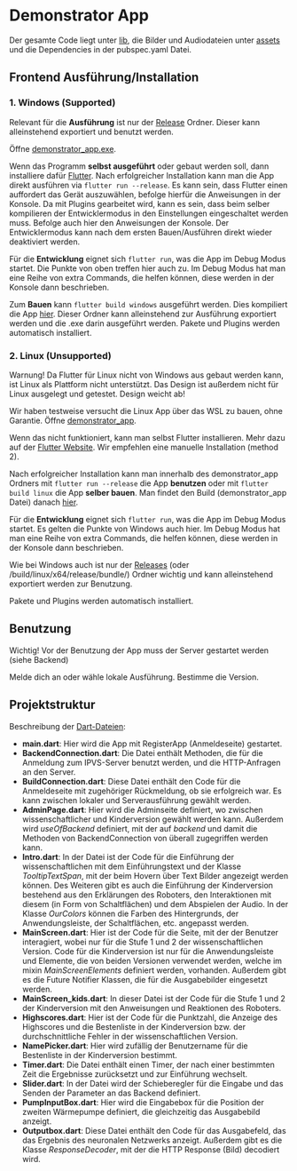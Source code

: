 # Demonstrator App

Der gesamte Code liegt unter [lib](lib/), die Bilder und Audiodateien unter [assets](assets/) und die Dependencies in der pubspec.yaml Datei.

## Frontend Ausführung/Installation

### 1. Windows (Supported)
Relevant für die **Ausführung** ist nur der [Release](Releases/Windows/) Ordner. Dieser kann alleinstehend exportiert und benutzt werden.

Öffne [demonstrator_app.exe](Releases/Windows/demonstrator_app.exe).

Wenn das Programm **selbst ausgeführt** oder gebaut werden soll, dann installiere dafür [Flutter](https://docs.flutter.dev/get-started/install/windows/desktop?tab=vscode). Nach erfolgreicher Installation kann man die App  direkt ausführen via `flutter run --release`. Es kann sein, dass Flutter einen auffordert das Gerät auszuwählen, befolge hierfür die Anweisungen in der Konsole. Da mit Plugins gearbeitet wird, kann es sein, dass beim selber kompilieren der Entwicklermodus in den Einstellungen eingeschaltet werden muss. Befolge auch hier den Anweisungen der Konsole. Der Entwicklermodus kann nach dem ersten Bauen/Ausführen direkt wieder deaktiviert werden. 

Für die **Entwicklung** eignet sich `flutter run`, was die App im Debug Modus startet. Die Punkte von oben treffen hier auch zu. Im Debug Modus hat man eine Reihe von extra Commands, die helfen können, diese werden in der Konsole dann beschrieben. 

Zum **Bauen** kann `flutter build windows` ausgeführt werden. Dies kompiliert die App [hier](build/windows/runner/release). Dieser Ordner kann alleinstehend zur Ausführung exportiert werden und die .exe darin ausgeführt werden.
Pakete und Plugins werden automatisch installiert.


### 2. Linux (Unsupported)
Warnung!  Da Flutter für Linux nicht von Windows aus gebaut werden kann, ist Linux als Plattform nicht unterstützt. Das Design ist außerdem nicht für Linux ausgelegt und getestet. Design weicht ab!

Wir haben testweise versucht die Linux App über das WSL zu bauen, ohne Garantie. 
Öffne [demonstrator_app](Releases/Linux/demonstrator_app).

Wenn das nicht funktioniert, kann man selbst Flutter installieren.
Mehr dazu auf der [Flutter Website](https://docs.flutter.dev/get-started/install/linux).
Wir empfehlen eine manuelle Installation (method 2).

Nach erfolgreicher Installation kann man innerhalb des demonstrator_app Ordners mit `flutter run --release` die App **benutzen** oder mit `flutter build linux` die App **selber bauen**. Man findet den Build (demonstrator_app Datei) danach [hier](build/linux/x64/release/bundle/).

Für die **Entwicklung** eignet sich `flutter run`, was die App im Debug Modus startet. Es gelten die Punkte von Windows auch hier. Im Debug Modus hat man eine Reihe von extra Commands, die helfen können, diese werden in der Konsole dann beschrieben. 

Wie bei Windows auch ist nur der [Releases](Releases/Linux/) (oder /build/linux/x64/release/bundle/) Ordner wichtig und kann alleinstehend exportiert werden zur Benutzung.

Pakete und Plugins werden automatisch installiert.

## Benutzung

Wichtig! Vor der Benutzung der App muss der Server gestartet werden (siehe Backend)

Melde dich an oder wähle lokale Ausführung.
Bestimme die Version.

## Projektstruktur

Beschreibung der [Dart-Dateien](lib/):
- **main.dart**: Hier wird die App mit RegisterApp (Anmeldeseite) gestartet.
- **BackendConnection.dart**: Die Datei enthält Methoden, die für die Anmeldung zum IPVS-Server benutzt werden, und die HTTP-Anfragen an den Server. 
- **BuildConnection.dart**: Diese Datei enthält den Code für die Anmeldeseite mit zugehöriger Rückmeldung, ob sie erfolgreich war. Es kann zwischen lokaler und Serverausführung gewählt werden.
- **AdminPage.dart**: Hier wird die Adminseite definiert, wo zwischen wissenschaftlicher und Kinderversion gewählt werden kann. Außerdem wird *useOfBackend* definiert, mit der auf *backend* und damit die Methoden von BackendConnection von überall zugegriffen werden kann.
- **Intro.dart**: In der Datei ist der Code für die Einführung der wissenschaftlichen mit dem Einführungstext und der Klasse *TooltipTextSpan*, mit der beim Hovern über Text Bilder angezeigt werden können. Des Weiteren gibt es auch die Einführung der Kinderversion bestehend aus den Erklärungen des Roboters, den Interaktionen mit diesem (in Form von Schaltflächen) und dem Abspielen der Audio. In der Klasse *OurColors* können die Farben des Hintergrunds, der Anwendungsleiste, der Schaltflächen, etc. angepasst werden.
- **MainScreen.dart**: Hier ist der Code für die Seite, mit der der Benutzer interagiert, wobei nur für die Stufe 1 und 2 der wissenschaftlichen Version. Code für die Kinderversion ist nur für die Anwendungsleiste und Elemente, die von beiden Versionen verwendet werden, welche im mixin *MainScreenElements* definiert werden, vorhanden. Außerdem gibt es die Future Notifier Klassen, die für die Ausgabebilder eingesetzt werden.   
- **MainScreen_kids.dart**: In dieser Datei ist der Code für die Stufe 1 und 2 der Kinderversion mit den Anweisungen und Reaktionen des Roboters.
- **Highscores.dart**: Hier ist der Code für die Punktzahl, die Anzeige des Highscores und die Bestenliste in der Kinderversion bzw. der durchschnittliche Fehler in der wissenschaftlichen Version.
- **NamePicker.dart**: Hier wird zufällig der Benutzername für die Bestenliste in der Kinderversion bestimmt. 
- **Timer.dart**: Die Datei enthält einen Timer, der nach einer bestimmten Zeit die Ergebnisse zurücksetzt und zur Einführung wechselt. 
- **Slider.dart**: In der Datei wird der Schieberegler für die Eingabe und das Senden der Parameter an das Backend definiert. 
- **PumpInputBox.dart**: Hier wird die Eingabebox für die Position der zweiten Wärmepumpe definiert, die gleichzeitig das Ausgabebild anzeigt. 
- **Outputbox.dart**: Diese Datei enthält den Code für das Ausgabefeld, das das Ergebnis des neuronalen Netzwerks anzeigt. Außerdem gibt es die Klasse *ResponseDecoder*, mit der die HTTP Response (Bild) decodiert wird. 